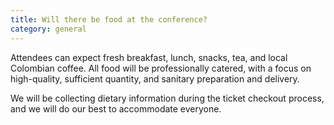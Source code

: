 ```yaml
---
title: Will there be food at the conference?
category: general
---
```


Attendees can expect fresh breakfast, lunch, snacks, tea, and local Colombian coffee. All food will be professionally catered, with a focus on high-quality, sufficient quantity, and sanitary preparation and delivery.

We will be collecting dietary information during the ticket checkout process, and we will do our best to accommodate everyone.
